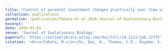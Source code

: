 ```yaml
---
title: "Control of parental investment changes plastically over time with residual reproductive value"
collection: publications
permalink: /publication/Takata-et-al-2016-Journal-of-Evolutionary-Biology
excerpt: ''
date: 2016-01-01
venue: 'Journal of Evolutionary Biology'
paperurl: 'https://onlinelibrary.wiley.com/doi/full/10.1111/jeb.12775'
citation: '<b><u>Takata, M.</u></b>, Doi, H., Thomas, C.E., Koyama, S. (2016) <i>Journal of Evolutionary Biology</i> <b>29</b>: 199-204.'
---
```


<!-- 論文の要約・解説など入れたければここ打つ -->
